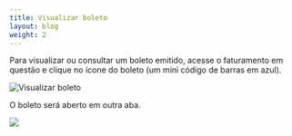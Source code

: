 ```yaml
---
title: Visualizar boleto
layout: blog
weight: 2
---
```

Para visualizar ou consultar um boleto emitido, acesse o faturamento em questão e clique no ícone do boleto (um mini código de barras em azul).

![Visualizar boleto](/images/uploads/tela-visualizar-boleto.png "Visualizar boleto")

O boleto será aberto em outra aba.

![](/images/uploads/image21.png)